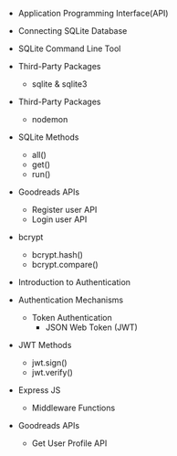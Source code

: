 - Application Programming Interface(API)
- Connecting SQLite Database
- SQLite Command Line Tool
- Third-Party Packages

  - sqlite & sqlite3

- Third-Party Packages
  - nodemon
- SQLite Methods

  - all()
  - get()
  - run()

- Goodreads APIs
  - Register user API
  - Login user API
- bcrypt

  - bcrypt.hash()
  - bcrypt.compare()

- Introduction to Authentication
- Authentication Mechanisms
  - Token Authentication
    - JSON Web Token (JWT)
- JWT Methods

  - jwt.sign()
  - jwt.verify()

- Express JS
  - Middleware Functions
- Goodreads APIs
  - Get User Profile API
